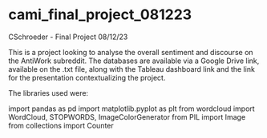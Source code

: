 # cami_final_project_081223
CSchroeder - Final Project 08/12/23

This is a project looking to analyse the overall sentiment and discourse on the AntiWork subreddit.
The databases are available via a Google Drive link, available on the .txt file, along with the Tableau dashboard link 
and the link for the presentation contextualizing the project.

The libraries used were:

import pandas as pd
import matplotlib.pyplot as plt
from wordcloud import WordCloud, STOPWORDS, ImageColorGenerator
from PIL import Image
from collections import Counter
